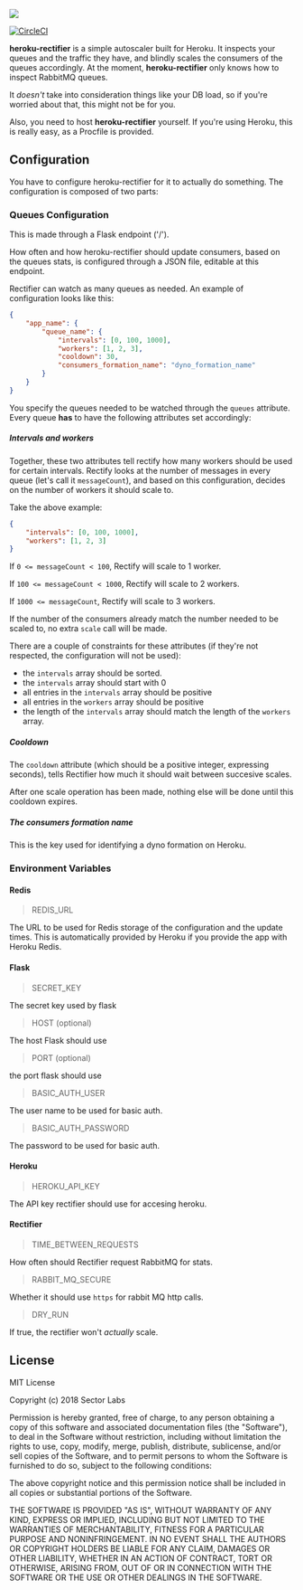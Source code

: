 ![](static/favicon.ico)

[![CircleCI](https://circleci.com/gh/SectorLabs/heroku-rectifier/tree/master.svg?style=svg)](https://circleci.com/gh/SectorLabs/heroku-rectifier/tree/master)

**heroku-rectifier** is a simple autoscaler built for Heroku.
It inspects your queues and the traffic they have, and blindly scales the consumers of the queues accordingly.
At the moment, **heroku-rectifier** only knows how to inspect RabbitMQ queues.

It *doesn't* take into consideration things like your DB load, so if you're worried about that, this might not be for you.

Also, you need to host **heroku-rectifier** yourself. If you're using Heroku, this is really easy, as a Procfile is provided.

## Configuration

You have to configure heroku-rectifier for it to actually do something.
The configuration is composed of two parts:

### Queues Configuration

This is made through a Flask endpoint ('/').

How often and how heroku-rectifier should update consumers, based on the queues stats, is configured
through a JSON file, editable at this endpoint.

Rectifier can watch as many queues as needed. An example of configuration looks like this:

```json
{
    "app_name": {
        "queue_name": {
            "intervals": [0, 100, 1000],
            "workers": [1, 2, 3],
            "cooldown": 30,
            "consumers_formation_name": "dyno_formation_name"
        }
    }
}
```

You specify the queues needed to be watched through the `queues` attribute.
Every queue **has** to have the following attributes set accordingly:

##### Intervals and workers

Together, these two attributes tell rectify how many workers should be used for certain intervals.
Rectify looks at the number of messages in every queue (let's call it `messageCount`), and based on this
configuration, decides on the number of workers it should scale to.

Take the above example:

```json
{
    "intervals": [0, 100, 1000],
    "workers": [1, 2, 3]
}
```

If `0 <= messageCount < 100`, Rectify will scale to 1 worker.

If `100 <= messageCount < 1000`, Rectify will scale to 2 workers.

If `1000 <= messageCount`, Rectify will scale to 3 workers.

If the number of the consumers already match the number needed to be scaled to,
no extra `scale` call will be made.

There are a couple of constraints for these attributes (if they're not respected, the configuration
will not be used):

* the `intervals` array should be sorted.
* the `intervals` array should start with 0
* all entries in the `intervals` array should be positive
* all entries in the `workers` array should be positive
* the length of the `intervals` array should match the length of the `workers` array.

##### Cooldown

The `cooldown` attribute (which should be a positive integer, expressing seconds), tells Rectifier how much
it should wait between succesive scales.

After one scale operation has been made, nothing else will be done until this cooldown
expires.

##### The consumers formation name

This is the key used for identifying a dyno formation on Heroku.

### Environment Variables

#### Redis

> REDIS_URL

The URL to be used for Redis storage of the configuration and the update times.
This is automatically provided by Heroku if you provide the app with Heroku Redis.
    
#### Flask

> SECRET_KEY

The secret key used by flask

> HOST (optional)

The host Flask should use

> PORT (optional)

the port flask should use

> BASIC_AUTH_USER

The user name to be used for basic auth.

> BASIC_AUTH_PASSWORD

The password to be used for basic auth.

#### Heroku

> HEROKU_API_KEY

The API key rectifier should use for accesing heroku.

#### Rectifier

> TIME_BETWEEN_REQUESTS

How often should Rectifier request RabbitMQ for stats.

> RABBIT_MQ_SECURE

Whether it should use `https` for rabbit MQ http calls.

> DRY_RUN

If true, the rectifier won't _actually_ scale.

## License
MIT License

Copyright (c) 2018 Sector Labs

Permission is hereby granted, free of charge, to any person obtaining a copy
of this software and associated documentation files (the "Software"), to deal
in the Software without restriction, including without limitation the rights
to use, copy, modify, merge, publish, distribute, sublicense, and/or sell
copies of the Software, and to permit persons to whom the Software is
furnished to do so, subject to the following conditions:

The above copyright notice and this permission notice shall be included in all
copies or substantial portions of the Software.

THE SOFTWARE IS PROVIDED "AS IS", WITHOUT WARRANTY OF ANY KIND, EXPRESS OR
IMPLIED, INCLUDING BUT NOT LIMITED TO THE WARRANTIES OF MERCHANTABILITY,
FITNESS FOR A PARTICULAR PURPOSE AND NONINFRINGEMENT. IN NO EVENT SHALL THE
AUTHORS OR COPYRIGHT HOLDERS BE LIABLE FOR ANY CLAIM, DAMAGES OR OTHER
LIABILITY, WHETHER IN AN ACTION OF CONTRACT, TORT OR OTHERWISE, ARISING FROM,
OUT OF OR IN CONNECTION WITH THE SOFTWARE OR THE USE OR OTHER DEALINGS IN THE
SOFTWARE.
